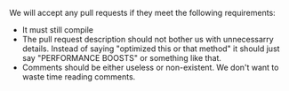 We will accept any pull requests if they meet the following requirements:

- It must still compile
- The pull request description should not bother us with unnecessarry details. Instead of saying "optimized this or that method" it should just say "PERFORMANCE BOOSTS" or something like that.
- Comments should be either useless or non-existent. We don't want to waste time reading comments.